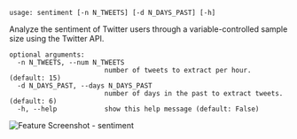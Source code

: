 ```
usage: sentiment [-n N_TWEETS] [-d N_DAYS_PAST] [-h]
```

Analyze the sentiment of Twitter users through a variable-controlled sample size using the Twitter API.

```
optional arguments:
  -n N_TWEETS, --num N_TWEETS
                        number of tweets to extract per hour. (default: 15)
  -d N_DAYS_PAST, --days N_DAYS_PAST
                        number of days in the past to extract tweets. (default: 6)
  -h, --help            show this help message (default: False)
```
<img size="1400" alt="Feature Screenshot - sentiment" src="https://user-images.githubusercontent.com/85772166/143318591-bcdebf50-3fd8-44c9-a4ab-73bc31012779.png">
